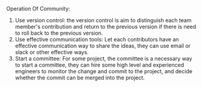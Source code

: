 



Operation Of Community: 

1. Use version control: the version control is aim to distinguish each team member's contribution and return to the previous version if there is need to roll back to the previous version.
2. Use effective communication tools: Let each contributors have an effective communication way to share the ideas, they can use email or slack or other effective ways.
3. Start a committee: For some project, the committee is a necessary way to start a committee,  they can hire some high level and experienced engineers to monitor the change and commit to the project, and decide whether the commit can be merged into the project.





